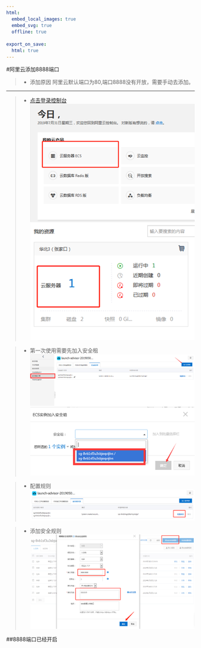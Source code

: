 ```yaml
---
html:
  embed_local_images: true
  embed_svg: true
  offline: true

export_on_save:
  html: true
---
```


#阿里云添加8888端口


> - 添加原因
阿里云默认端口为80,端口8888没有开放，需要手动去添加。
---

> - [点击登录控制台](https://account.aliyun.com/login/login.htm?oauth_callback=https%3A%2F%2Fhome.console.aliyun.com%2F%3Fspm%3D5176.12825654.amxosvpfn.19.3dbd2c4ac21eJQ)
![](images\2.jpg)
![](images\3.jpg)

> - 第一次使用需要先加入安全租
![](images\4.jpg)
![](images\5.jpg)

> - 配置规则
![](images\6.jpg)

> - 添加安全规则
![](images\7.jpg)

##8888端口已经开启
